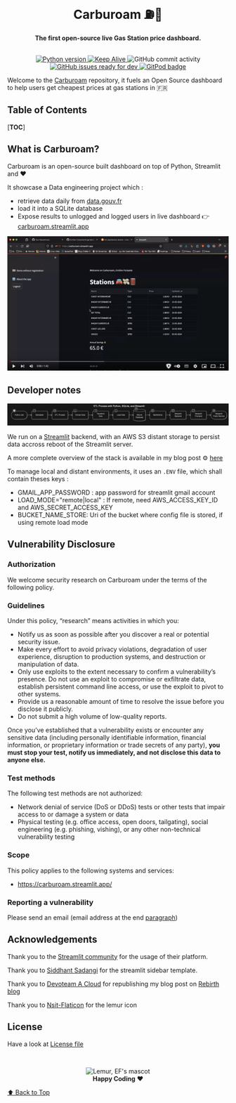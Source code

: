 <div align="center">
  <br>
  <h1>Carburoam ⛽💸</h1>
  <strong>The first open-source live Gas Station price dashboard.</strong>
</div>
<br>
<p align="center">
 <!-- add python version badge -->
  <a href="https://github.com/Emilien-Foissotte/carburoam/blob/main/Pipfile">
    <img src="https://img.shields.io/badge/python-3.11-red?logo=python" alt="Python version">
  </a>
  <a href="https://github.com/emilien-foissotte/carburoam/actions/workflows/keep-alive.yml">
    <img src="https://github.com/forem/forem/actions/workflows/keep-alive.yml/badge.svg" alt="Keep Alive">
  </a>
  <img src="https://img.shields.io/github/commit-activity/w/emilien-foissotte/carburoam" alt="GitHub commit activity">
  <a href="https://github.com/emilien-foissotte/carburoam/issues?q=is%3Aissue+is%3Aopen+label%3A%22ready+for+dev%22">
    <img src="https://img.shields.io/github/issues/emilien-foissotte/carburoam/ready for dev" alt="GitHub issues ready for dev">
  </a>
  <a href="https://carburoam.streamlit.app/demo">
    <img src="https://img.shields.io/badge/etl-automated-blue?logo=python" alt="GitPod badge">
  </a>
</p>

Welcome to the [Carburoam](https://carburoam.streamlit.app/about) repository, it fuels
an Open Source dashboard to help users get cheapest prices at gas stations in 🇫🇷

## Table of Contents

[__TOC__]

## What is Carburoam?

Carburoam is an open-source built dashboard on top of Python, Streamlit and ❤️

It showcase a Data engineering project which :

- retrieve data daily from [data.gouv.fr](https://www.data.gouv.fr/fr/datasets/prix-des-carburants-en-france-flux-instantane-v2-amelioree/)
- load it into a SQLite database
- Expose results to unlogged and logged users in live dashboard 👉 [carburoam.streamlit.app](https://carburoam.streamlit.app/)

[![Watch the video](medias/videocover.png)](https://www.youtube.com/embed/Hdzx-nRAvdI)

## Developer notes

![ETL workflow](medias/workflow.png)

We run on a [Streamlit](https://streamlit.io/) backend, with an AWS S3 distant storage to persist
data accross reboot of the Streamlit server.

A more complete overview of the stack is available in my blog post
⚙️ [here](https://emilien-foissotte.github.io/posts/posts/2024/05/streamlit-gas-stations/?utm_campaign=GasWebApp)

To manage local and distant environments, it uses an `.ENV` file, which shall contain theses keys :

- GMAIL_APP_PASSWORD : app password for streamlit gmail account
- LOAD_MODE="remote|local" : If remote, need AWS_ACCESS_KEY_ID and AWS_SECRET_ACCESS_KEY
- BUCKET_NAME_STORE: Uri of the bucket where config file is stored, if using remote load mode

## Vulnerability Disclosure

### Authorization

We welcome security research on Carburoam under the terms of the following policy.

### Guidelines

Under this policy, “research” means activities in which you:

- Notify us as soon as possible after you discover a real or potential security issue.
- Make every effort to avoid privacy violations, degradation of user experience, disruption to production systems, and destruction or manipulation of data.
- Only use exploits to the extent necessary to confirm a vulnerability’s presence. Do not use an exploit to compromise or exfiltrate data, establish persistent command line access, or use the exploit to pivot to other systems.
- Provide us a reasonable amount of time to resolve the issue before you disclose it publicly.
- Do not submit a high volume of low-quality reports.

Once you’ve established that a vulnerability exists or encounter any sensitive data (including personally identifiable information, financial information, or proprietary information or trade secrets of any party), **you must stop your test, notify us immediately, and not disclose this data to anyone else.**

### Test methods

The following test methods are not authorized:

- Network denial of service (DoS or DDoS) tests or other tests that impair access to or damage a system or data
- Physical testing (e.g. office access, open doors, tailgating), social engineering (e.g. phishing, vishing), or any other non-technical vulnerability testing

### Scope

This policy applies to the following systems and services:

- https://carburoam.streamlit.app/

### Reporting a vulnerability

Please send an email (email address at the end [paragraph](https://emilien-foissotte.github.io/me/))

## Acknowledgements

Thank you to the [Streamlit community](https://streamlit.io/) for the
usage of their platform.

Thank you to [Siddhant Sadangi](https://github.com/SiddhantSadangi) for the streamlit sidebar template.

Thank you to [Devoteam A Cloud](https://acloud.devoteam.com/) for republishing my blog post on [Rebirth blog](https://rebirth.devoteam.com/2024/06/25/data-pipeline-etl-streamlit/)

Thank you to [Nsit-Flaticon](https://www.flaticon.com/free-icons/lemur) for the lemur icon

## License

Have a look at [License file](https://github.com/Emilien-Foissotte/carburoam/blob/main/LICENSE.txt)

<br>

<p align="center">
  <img alt="Lemur, EF's mascot" width="250px" src="https://emilienfoissotte.fr/public/sharefolder/lemur.jpg">
  <br>
  <strong>Happy Coding</strong> ❤️
</p>

[⬆ Back to Top](#table-of-contents)
